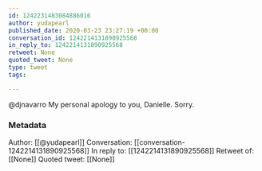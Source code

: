 ```yaml
---
id: 1242231483084886016
author: yudapearl
published_date: 2020-03-23 23:27:19 +00:00
conversation_id: 1242214131890925568
in_reply_to: 1242214131890925568
retweet: None
quoted_tweet: None
type: tweet
tags:

---
```


@djnavarro My personal apology to you, Danielle. Sorry.

### Metadata

Author: [[@yudapearl]]
Conversation: [[conversation-1242214131890925568]]
In reply to: [[1242214131890925568]]
Retweet of: [[None]]
Quoted tweet: [[None]]
